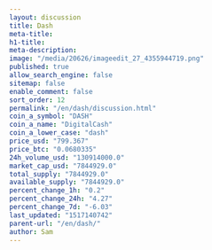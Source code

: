 ```yaml
---
layout: discussion
title: Dash
meta-title: 
h1-title: 
meta-description: 
image: "/media/20626/imageedit_27_4355944719.png"
published: true
allow_search_engine: false
sitemap: false
enable_comment: false
sort_order: 12
permalink: "/en/dash/discussion.html"
coin_a_symbol: "DASH"
coin_a_name: "DigitalCash"
coin_a_lower_case: "dash"
price_usd: "799.367"
price_btc: "0.0680335"
24h_volume_usd: "130914000.0"
market_cap_usd: "7844929.0"
total_supply: "7844929.0"
available_supply: "7844929.0"
percent_change_1h: "0.2"
percent_change_24h: "4.27"
percent_change_7d: "-6.03"
last_updated: "1517140742"
parent-url: "/en/dash/"
author: Sam
---
```



